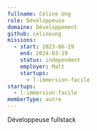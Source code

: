 ```yaml
---
fullname: Céline Ung
role: Développeuse
domaine: Développement
github: celineung
missions:
  - start: 2023-06-19
    end: 2024-03-19
    status: independent
    employer: Malt
    startups:
      - l-immersion-facile
startups:
  - l-immersion-facile
memberType: autre
---
```

Développeuse fullstack